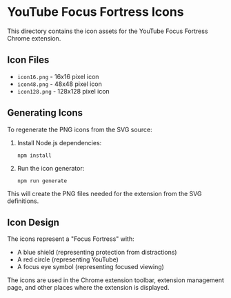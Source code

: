 # YouTube Focus Fortress Icons

This directory contains the icon assets for the YouTube Focus Fortress Chrome extension.

## Icon Files

- `icon16.png` - 16x16 pixel icon
- `icon48.png` - 48x48 pixel icon
- `icon128.png` - 128x128 pixel icon

## Generating Icons

To regenerate the PNG icons from the SVG source:

1. Install Node.js dependencies:

   ```
   npm install
   ```

2. Run the icon generator:
   ```
   npm run generate
   ```

This will create the PNG files needed for the extension from the SVG definitions.

## Icon Design

The icons represent a "Focus Fortress" with:

- A blue shield (representing protection from distractions)
- A red circle (representing YouTube)
- A focus eye symbol (representing focused viewing)

The icons are used in the Chrome extension toolbar, extension management page, and other places where the extension is displayed.
